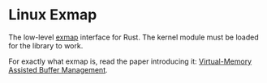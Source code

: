 # Linux Exmap

The low-level [exmap](https://github.com/tuhhosg/exmap/) interface for Rust. The kernel module must be loaded for the library to work.

For exactly what exmap is, read the paper introducing it: [Virtual-Memory Assisted Buffer Management](https://www.cs.cit.tum.de/fileadmin/w00cfj/dis/_my_direct_uploads/vmcache.pdf).
